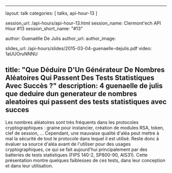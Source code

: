 ---
layout: talk
categories: [ talks, api-hour-13 ]

session_url: /api-hours/api-hour-13.html
session_name: Clermont'ech API Hour &#35;13
session_short_name: "&#35;13"

author: Guenaëlle De Julis
author_url:
author_image:

slides_url: /api-hours/slides/2015-03-04-guenaelle-dejulis.pdf
video: 1aUUOruNNNU

title: "Que Déduire D'Un Générateur De Nombres Aléatoires Qui Passent Des Tests Statistiques Avec Succès ?"
description: 4 guenaelle de julis que deduire dun generateur de nombres aleatoires qui passent des tests statistiques avec succes
------

Les nombres aléatoires sont très fréquents dans les protocoles cryptographiques
: graine pour instancier, création de modules RSA, token, clef de session, ...
Cependant, une mauvaise qualité d'aléa  peut mettre à mal la sécurité de tout
le protocole dans lequel il est utilisé. Reste donc à évaluer sa source d'aléa
avant de l'utiliser pour des usages cryptographiques, ce qui se fait
aujourd'hui principalement par des batteries de tests statistiques (FIPS 140-2,
SP800-90, AIS31).  Cette présentation montre quelques faiblesses de ces tests,
dans leur conception et dans leur utilisation.
